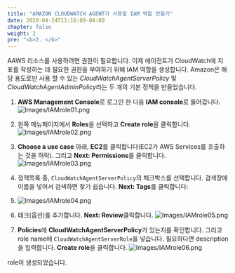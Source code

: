 ```yaml
---
title: "AMAZON CLOUDWATCH AGENT가 사용할 IAM 역할 만들기"
date: 2020-04-24T11:16:09-04:00
chapter: false
weight: 2
pre: "<b>2. </b>"
---
```


AAWS 리소스를 사용하려면 권한이 필요합니다. 이제 에이전트가 CloudWatch에 지표를 작성하는 데 필요한 권한을 부여하기 위해 IAM 역할을 생성합니다. Amazon은 해당 용도로만 사용 할 수 있는 *CloudWatchAgentServerPolicy* 및 *CloudWatchAgentAdminPolicy*라는 두 개의 기본 정책을 만들었습니다.


1. **AWS Management Console**로 로그인 한 다음 **IAM console**로 들어갑니다.
![Images/IAMrole01.png](/Cost/200_AWS_Resource_Optimization/Images/IAMrole01.png)

2. 왼쪽 메뉴페이지에서 **Roles**을 선택하고 **Create role**을 클릭합니다.
![Images/IAMrole02.png](/Cost/200_AWS_Resource_Optimization/Images/IAMrole02.png)

3. **Choose a use case** 아래, **EC2**를 클릭합니다(EC2가 AWS Services를 호출하는 것을 허락). 그리고 **Next: Permissions**를 클릭합니다.
![Images/IAMrole03.png](/Cost/200_AWS_Resource_Optimization/Images/IAMrole03.png)

4. 정책목록 중, `CloudWatchAgentServerPolicy`의 체크박스를 선택합니다. 검색창에 이름을 넣어서 검색하면 찾기 쉽습니다. **Next: Tags**를 클릭합니다:
4. ![Images/IAMrole04.png](/Cost/200_AWS_Resource_Optimization/Images/IAMrole04.png)

5. 태크(옵션)를 추가합니다. **Next: Review**클릭합니다.
![Images/IAMrole05.png](/Cost/200_AWS_Resource_Optimization/Images/IAMrole05.png)

6. **Policies**에 **CloudWatchAgentServerPolicy**가 있는지를 확인합니다. 그리고 role name에 `CloudWatchAgentServerRole`을 넣습니다. 필요하다면 description을 입력합니다. **Create role**을 클릭합니다.
![Images/IAMrole06.png](/Cost/200_AWS_Resource_Optimization/Images/IAMrole06.png)

role이 생성되었습니다.
